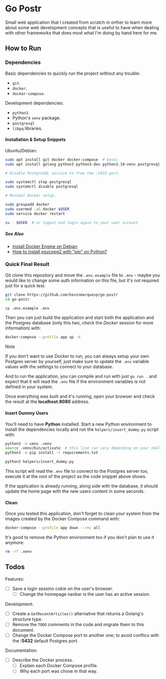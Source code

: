 # Go Postr

Small web application that I created from scratch in orther to learn more about
some web development concepts that is useful to have when dealing with other
frameworks that does most what I'm doing by hand here for me.


## How to Run

### Dependencies

Basic dependencies to quickly run the project without any trouble:
*   `git`.
*   `docker`.
*   `docker-compose`.

Development dependencies:
*   `python3`.
*   Python's `venv` package.
*   `postgresql`
*   `libpq` libraries.


#### Installation & Setup Snippets

Ubuntu/Debian:

```bash
sudo apt install git docker docker-compose  # basic
sudo apt install golang python3 python3-dev python3.10-venv postgresql libpq-dev  # development

# Disable PostgreSQL service to free the :5432 port.

sudo systemctl stop postgresql
sudo systemctl disable postgresql

# Minimal Docker setup.

sudo groupadd docker
sudo usermod -aG docker $USER
sudo service docker restart

su - $USER  # or logout and login again to your user account
```


##### See Also

*   [Install Docker Engine on Debian](https://docs.docker.com/engine/install/debian/)
*   [How to install psycopg2 with "pip" on Python?](https://stackoverflow.com/questions/5420789/how-to-install-psycopg2-with-pip-on-python)


### Quick Final Result

Git clone this repository and move the `.env.example` file to `.env` - maybe
you would like to change some auth information on this file, but it's not
required just for a quick test:

```bash
git clone https://github.com/kevinmarquesp/go-postr
cd go-postr

cp .env.example .env
```

Then you can just build the application and start both the application and the
Postgres database (only this two, check the *Docker* session for more
information) with:

```bash
docker-compose --profile app up -d
```

> [!NOTE]
> If you don't want to use Docker to run, you can always setup your own
> Postgres server by yourself, just make sure to update the `.env` variable
> values with the settings to connect to your database.
>
> And to run the application, you can compile and run with just `go run .` and
> expect that it will read the `.env` file if the environment variables is not
> defined in your system.

Once everything was built and it's running, open your browser and check the
result at the **localhost:8080** address.


#### Insert Dummy Users

You'll need to have **Python** installed. Start a new Python environment to
install the dependencies locally and run the `helpers/insert_dummy.py` script
with:

```bash
python3 -m venv .venv
source .venv/bin/activate  # this line can vary depending on your shell
python3 -m pip install -r requirements.txt

python3 helpers/insert_dummy.py
```

This script will read the `.env` file to connect to the Postgres server too,
execute it at the root of the project as the code snippet above shows.

If the application is already running, along side with the database, it should
update the home page with the new users content in some seconds.


#### Clean

Once you tested this application, don't forget to clean your system from the
images created by the Docker Compose command with:

```bash
docker-compose --profile app down --rmi all
```

It's good to remove the Python environment too if you don't plan to use it
anymore:

```bash
rm -rf .venv
```


## Todos

Features:
* [ ]   Save a login sessino cokie on the user's browser.
    * [ ]   Change the homepage navbar is the user has an active session.

Development:
* [ ]   Create a `GetRecentArticles()` alternative that returns a Golang's
        structure type.
* [ ]   Remove the `TODO` comments in the code and migrate them to this
        document.
* [ ]   Change the Docker Compose port to another one; to avoid conflics with
        the **:5432** default Postgres port.

Documentation:
* [ ]   Describe the Docker process.
    * [ ]   Explain each Docker Compose profile.
    * [ ]   Why each port was chose in that way.
